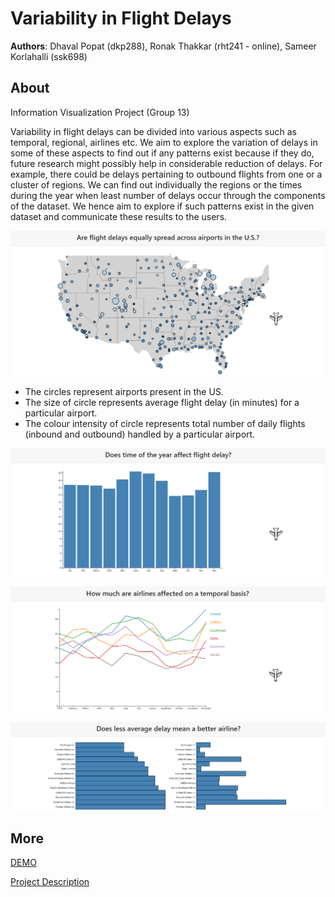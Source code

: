 # Variability in Flight Delays
**Authors**: Dhaval Popat (dkp288), Ronak Thakkar (rht241 - online), Sameer Korlahalli (ssk698)

## About
Information Visualization Project (Group 13)

Variability in flight delays can be divided into various aspects such as temporal, regional, airlines etc. We aim to explore the variation of delays in some of these aspects to find out if any patterns exist because if they do, future research might possibly help in considerable reduction of delays. For example, there could be delays pertaining to outbound flights from one or a cluster of regions. We can find out individually the regions or the times during the year when least number of delays occur through the components of the dataset. We hence aim to explore if such patterns exist in the given dataset and communicate these results to the users.

![Visualization 1](images/vis1.PNG "Visualization 1")

* The circles represent airports present in the US.
* The size of circle represents average flight delay (in minutes) for a particular airport.
* The colour intensity of circle represents total number of daily flights (inbound and outbound) handled by a particular airport.

![Visualization 2](images/vis2.PNG "Visualization 2")

![Visualization 3](images/vis3.PNG "Visualization 3")

![Visualization 4](images/vis4.PNG "Visualization 4")


## More
[DEMO](https://nyu-vis-fall2018.github.io/timely-flights/)

[Project Description](project.pdf)
